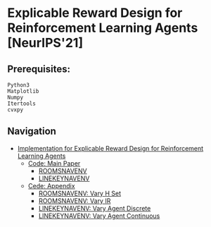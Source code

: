 # Explicable Reward Design for Reinforcement Learning Agents [NeurIPS'21]
## Prerequisites:
```
Python3
Matplotlib
Numpy
Itertools
cvxpy
```

## Navigation

- [Implementation for Explicable Reward Design for Reinforcement Learning Agents](#)
    - [Code: Main Paper](https://github.com/adishs/neurips2021_explicable-reward-design_code/code-main-paper)
        - [ROOMSNAVENV](https://github.com/adishs/shaping-poisoning_code-only_adishs-github/tree/master/neurips21_cameraready_code/code-main-paper/code_RoomsNavEnv)
        - [LINEKEYNAVENV](https://github.com/adishs/shaping-poisoning_code-only_adishs-github/tree/master/neurips21_cameraready_code/code-main-paper/code_LineKeyNavEnv)
    - [Cede: Appendix](https://github.com/adishs/shaping-poisoning_code-only_adishs-github/tree/master/neurips21_cameraready_code/code-supp)
        - [ROOMSNAVENV: Vary H Set](https://github.com/adishs/shaping-poisoning_code-only_adishs-github/tree/master/neurips21_cameraready_code/code-supp/vary_H)
        - [ROOMSNAVENV: Vary IR](https://github.com/adishs/shaping-poisoning_code-only_adishs-github/tree/master/neurips21_cameraready_code/code-supp/vary_IR)
        - [LINEKEYNAVENV: Vary Agent Discrete](https://github.com/adishs/shaping-poisoning_code-only_adishs-github/tree/master/neurips21_cameraready_code/code-supp/vary_agent_discrete)
        - [LINEKEYNAVENV: Vary Agent Continuous](https://github.com/adishs/shaping-poisoning_code-only_adishs-github/tree/master/neurips21_cameraready_code/code-supp/vary_agent_cont)

